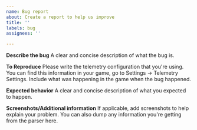 ```yaml
---
name: Bug report
about: Create a report to help us improve
title: ''
labels: bug
assignees: ''

---
```


**Describe the bug**
A clear and concise description of what the bug is.

**To Reproduce**
Please write the telemetry configuration that you're using. You can find this information in your game, go to Settings -> Telemetry Settings.
Include what was happening in the game when the bug happened.

**Expected behavior**
A clear and concise description of what you expected to happen.

**Screenshots/Additional information**
If applicable, add screenshots to help explain your problem. You can also dump any information you're getting from the parser here.
